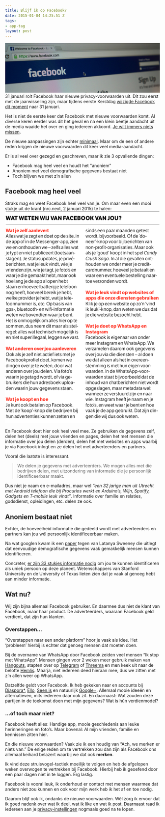 ```yaml
---
title: Blijf ik op Facebook?
date: 2015-01-04 14:25:51 Z
tags:
- app-tag
layout: post
---
```


![Facebook](/content/images/2015/Jan/Facebook_header.jpg)
31 januari rolt Facebook haar nieuwe privacy-voorwaarden uit. Dit zou eerst met de jaarwisseling zijn, maar tijdens eerste Kerstdag [wijzigde Facebook dit moment](http://nos.nl/artikel/2011151) naar 31 januari.

Het is niet de eerste keer dat Facebook met nieuwe voorwaarden komt. Al diverse keren eerder was dit het geval en na een klein beetje aandacht uit de media waaide het over en ging iedereen akkoord. [Je wilt immers niets missen](http://en.wikipedia.org/wiki/Fear_of_missing_out).

De nieuwe aanpassingen zijn echter [minimaal](http://www.frankwatching.com/archive/2014/12/18/dit-zijn-de-nieuwe-voorwaarden-van-facebook-moeten-we-bang-zijn/). Maar om de een of andere reden krijgen de nieuwe voorwaarden dit keer veel media-aandacht.

Er is al veel over gezegd en geschreven, maar ik zie 3 opvallende dingen:

* Facebook mag heel veel en houdt het "anoniem”
* Anoniem met veel demografische gegevens bestaat niet
* Toch blijven we met z’n allen

## Facebook mag heel veel
Straks mag en weet Facebook heel veel van je. Om maar even een mooi stukje uit de krant (nrc.next, 2 januari 2015) te halen:
![Knipsel nrc.next, 2 januari 2015](/content/images/2015/Jan/nrcnext_knipsel.gif)

En Facebook doet hier ook heel veel mee. Ze gebruiken de gegevens zelf, delen het (deels) met jouw vrienden en pages, delen het met mensen die informatie over jou delen (derden), delen het met websites en apps waarbij je via Facebook inlogt en ze delen het met adverteerders en partners.

Vooral die laatste is interessant.
> We delen je gegevens met adverteerders. We mogen alles met die bedrijven delen, met uitzondering van informatie die je persoonlijk identificeerbaar maakt.

Dus niet je naam en e-mailadres, maar wel *“een 32 jarige man uit Utrecht met Android telefoon die bij Procurios werkt en Arduino’s, Wijn, Spotify, Gadgets en T-mobile leuk vindt”*. Informatie over familie en relaties, godsdienst, opleidingen, etc. delen ze ook.

## Anoniem bestaat niet
Echter, de hoeveelheid informatie die gedeeld wordt met adverteerders en partners kan jou wél persoonlijk identificeerbaar maken. 

Na wat googlen kwam ik een [paper](http://dataprivacylab.org/projects/identifiability/paper1.pdf) tegen van  Latanya Sweeney die uitlegt dat eenvoudige demografische gegevens vaak gemakkelijk mensen kunnen identificeren.

Concreter, [er zijn 33 stukjes informatie nodig](http://blogs.wsj.com/digits/2010/08/04/the-information-that-is-needed-to-identify-you-33-bits/) om jou te kunnen identificeren als uniek persoon op deze planeet. Wetenschappers van Stanford University en de University of Texas lieten zien dat je vaak al genoeg hebt aan minder informatie.

## Wat nu?
Wij zijn bijna allemaal Facebook gebruiker. En daarmee dus niet de klant van Facebook, maar haar product. De adverteerders, waaraan Facebook geld verdient, dat zijn hun klanten.

### Overstappen…
“Overstappen naar een ander platform” hoor je vaak als idee. Het ‘probleem’ hierbij is echter dat genoeg mensen dat moeten doen.

Bij de overname van WhatsApp door Facebook zeiden veel mensen “Ik stop met WhatsApp”. Mensen gingen voor 2 weken meer gebruik maken van [Hangouts](http://www.google.com/+/learnmore/hangouts/), stapten over op [Telegram](https://telegram.org/) of [Threema](https://threema.ch/en) en men keek uit naar de belofte [Hemlis](https://heml.is/). Maarja, niet iedereen deed hieraan mee, dus we zitten met z’n allen weer op WhatsApp.

Datzelfde geldt voor Facebook. Ik heb gekeken naar en accounts bij [Diaspora*](https://diasporafoundation.org/), [Ello](https://ello.co/), [Seen.is](https://www.seen.is/) en natuurlijk [Google+](http://plus.google.com). Allemaal mooie ideeën en alternatieven, mits iedereen daar ook zit. En daarnaast: Wat zouden deze partijen in de toekomst doen met mijn gegevens? Wat is hún verdienmodel?

### …of toch maar niet?
Facebook heeft alles: Handige app, mooie geschiedenis aan leuke herinneringen en foto’s. Maar bovenal: Al mijn vrienden, familie en kennissen zitten hier.

En die nieuwe voorwaarden? Vaak zie ik een houdig van “Ach, we merken er niets van.” De enige reden om te vertrekken zou dan zijn als Facebook ons allemaal keihard belazert waarbij we dat ook **merken**.

Ik vind deze struisvogel-tactiek moeilijk te volgen en heb de afgelopen weken overwogen te vertrekken bij Facebook. Hierbij heb ik geoefend door een paar dagen niet in te loggen. Erg lastig.

Facebook is vooral leuk, ik onderhoud er contact met mensen waarmee dat anders niet zou kunnen en ook voor mijn werk heb ik het af en toe nodig.

Daarom blijf ook ik, ondanks de nieuwe voorwaarden. Wél zorg ik ervoor dat ik goed nadenk over wat ik deel, wat ik like en wat ik post. Daarnaast raad ik iedereen aan je [privacy-instellingen](https://www.facebook.com/settings?tab=privacy) nogmaals goed na te lopen.